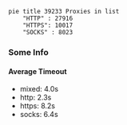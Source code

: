
```mermaid
pie title 39233 Proxies in list
    "HTTP" : 27916
    "HTTPS": 10017
    "SOCKS" : 8023
```

### Some Info
#### Average Timeout

- mixed: 4.0s
- http: 2.3s
- https: 8.2s
- socks: 6.4s